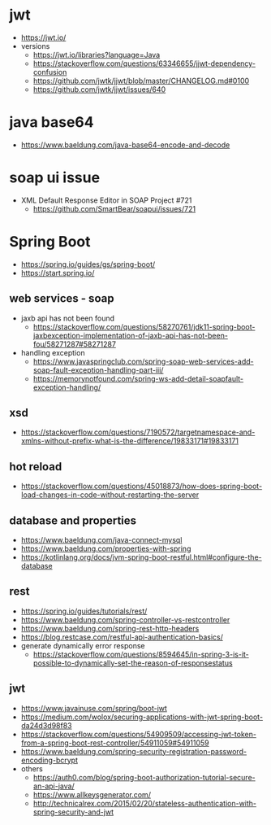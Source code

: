 # jwt
- https://jwt.io/
- versions
  - https://jwt.io/libraries?language=Java
  - https://stackoverflow.com/questions/63346655/jjwt-dependency-confusion
  - https://github.com/jwtk/jjwt/blob/master/CHANGELOG.md#0100
  - https://github.com/jwtk/jjwt/issues/640

# java base64
- https://www.baeldung.com/java-base64-encode-and-decode

# soap ui issue
- XML Default Response Editor in SOAP Project #721
  - https://github.com/SmartBear/soapui/issues/721

# Spring Boot
- https://spring.io/guides/gs/spring-boot/
- https://start.spring.io/

## web services - soap
- jaxb api has not been found
  - https://stackoverflow.com/questions/58270761/jdk11-spring-boot-jaxbexception-implementation-of-jaxb-api-has-not-been-fou/58271287#58271287
- handling exception
  - https://www.javaspringclub.com/spring-soap-web-services-add-soap-fault-exception-handling-part-iii/
  - https://memorynotfound.com/spring-ws-add-detail-soapfault-exception-handling/

## xsd
- https://stackoverflow.com/questions/7190572/targetnamespace-and-xmlns-without-prefix-what-is-the-difference/19833171#19833171

## hot reload
- https://stackoverflow.com/questions/45018873/how-does-spring-boot-load-changes-in-code-without-restarting-the-server

## database and properties
- https://www.baeldung.com/java-connect-mysql
- https://www.baeldung.com/properties-with-spring
- https://kotlinlang.org/docs/jvm-spring-boot-restful.html#configure-the-database

## rest
- https://spring.io/guides/tutorials/rest/
- https://www.baeldung.com/spring-controller-vs-restcontroller
- https://www.baeldung.com/spring-rest-http-headers
- https://blog.restcase.com/restful-api-authentication-basics/
- generate dynamically error response
  - https://stackoverflow.com/questions/8594645/in-spring-3-is-it-possible-to-dynamically-set-the-reason-of-responsestatus

## jwt
- https://www.javainuse.com/spring/boot-jwt
- https://medium.com/wolox/securing-applications-with-jwt-spring-boot-da24d3d98f83
- https://stackoverflow.com/questions/54909509/accessing-jwt-token-from-a-spring-boot-rest-controller/54911059#54911059
- https://www.baeldung.com/spring-security-registration-password-encoding-bcrypt
- others
  - https://auth0.com/blog/spring-boot-authorization-tutorial-secure-an-api-java/
  - https://www.allkeysgenerator.com/
  - http://technicalrex.com/2015/02/20/stateless-authentication-with-spring-security-and-jwt